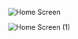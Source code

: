 ![Home Screen](https://github.com/user-attachments/assets/f7afa4ea-95a4-4a19-bf05-027a2ba5b79b)

![Home Screen (1)](https://github.com/user-attachments/assets/8a47da35-f9e3-47b7-9182-75963de60ef6)

